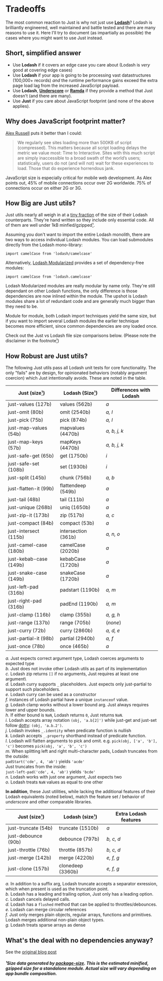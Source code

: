 # Tradeoffs

The most common reaction to Just is why not just use [__Lodash__](https://lodash.com/)? Lodash is brilliantly engineered, well maintained and battle tested and there are many reasons to use it. Here I'll try to document (as impartially as possible) the cases where you might want to use Just instead.

## Short, simplified answer
* Use __Lodash__ if it covers an edge case you care about (Lodash is _very_ good at covering edge cases)
* Use __Lodash__ if your app is going to be processing vast datastructures (100,000+ records) *and* the runtime performance gains exceed the extra page load lag from the increased JavaScript payload. 
* Use __Lodash__, [__Underscore__](http://underscorejs.org/) or [__Ramda__](http://ramdajs.com/) if they provide a method that Just doesn't (and there are many).
* Use __Just__ if you care about JavaScript footprint (and none of the above applies).

## Why does JavaScript footprint matter?

[Alex Russell](https://infrequently.org/2017/10/can-you-afford-it-real-world-web-performance-budgets/) puts it better than I could:

> We regularly see sites loading more than 500KB of script (compressed). This matters because all script loading delays the metric we value most: Time to Interactive. Sites with this much script are simply inaccessible to a broad swath of the world’s users; statistically, users do not (and will not) wait for these experiences to load. Those that do experience horrendous jank.

JavaScript size is especially critical for mobile web development. As Alex points out, 45% of mobile connections occur over 2G worldwide. 75% of connections occur on either 2G or 3G.

## How Big are Just utils?

Just utils nearly all weigh in at a [tiny fraction](#how-robust-are-just-utils) of the size of their Lodash counterparts. They're hand written so they include only essential code. All of them are well under 1kB minfied/gzipped[¹](#¹Data). 

Assuming you don't want to import the entire Lodash monolith, there are two ways to access individual Lodash modules. You can load submodules directly from the Lodash mono-library:  

`import camelCase from 'lodash/camelcase'`  

Alternatively, [Lodash Modularized](https://www.npmjs.com/browse/keyword/lodash-modularized) provides a set of dependency-free modules: 

`import camelCase from 'lodash.camelcase'`

Lodash Modularized modules are really modular by name only. They're still dependant on other Lodash functions, the only difference is those dependencies are now inlined within the module. The upshot is Lodash modules share a lot of redundant code and are generally much bigger than they need to be. 

Module for module, both Lodash import techniques yield the same size, but if you want to import several Lodash modules the earlier technique becomes more efficient, since common dependencies are ony loaded once.

Check out the Just vs Lodash file size comparisons below. (Please note the disclaimer in the footnote[¹](#¹Data)) 

## How Robust are Just utils?

The following Just utils pass all Lodash unit tests for core functionality. The only "fails" are by design, for opinionated behaviors (notably argument coercion) which Just intentionally avoids. These are noted in the table.

| Just  (size[¹](#¹Data))   |  Lodash  (Size[¹](#¹Data)) | Differences with Lodash |
| ---------------| -----------------|-------------------------------|
| just-values (127b) | values (562b)     | _a_  | 
| just-omit (80b) | omit (2540b)  |  _a, l_  |
| just-pick (75b) | pick (874b)  |  _a, l_  |
| just-map-values (54b) | mapvalues (4470b)      |  _a, b, j, k_  |
| just-map-keys (57b) | mapKeys  (4470b)  |  _a, b, j, k_  |
| just-safe-get (65b) | get (1750b)     |  _i_  |
| just-safe-set (108b) | set (1930b)     |  _i_ |
| just-split (145b) | chunk (756b)  | _a, b_  |
| just-flatten-it (99b) |flattendeep  (549b) | _a_   |
| just-tail (48b) | tail (111b)  |  _a_  |
| just-unique (268b) | uniq (1650b) | _a_ |
| just-zip-it (173b) | zip (517b) |  _a, c_  |
| just-compact (84b)  | compact (53b) | _a_   |
| just-intersect (115b) | intersection (361b)  | _a, n, o_ |
| just-camel-case (180b) | camelCase (2020b)      | _a_  |
| just-kebab-case (149b) | kebabCase (1720b)  | _a_   |
| just-snake-case (149b) | snakeCase (1720b)  | _a_   |
| just-left-pad (316b) | padstart (1190b)  |  _a, m_  |
| just-right-pad (316b) | padEnd  (1190b)  |  _a, m_  |
| just-clamp (116b) | clamp (355b)     |  _a, g, h_  |
| just-range (137b)  | range (705b) | (_none_)  |
| just-curry (72b) | curry (2860b)  |  _a, d, e_  |
| just-partial-it (98b) | partial (2940b) | _a, f_  |
| just-once (78b) | once (465b) |  _a_  |

_a._ Just expects correct argument type, Lodash coerces arguments to expected type\
_b._ Just does not invoke other Lodash utils as part of its implementation\
_c._ Lodash zip returns `[]` if no arguments, Just requires at least one argument\   
_d._ Lodash curry supports `_` placeholders. Just expects only just-partial to support such placeholders.\
_e._ Lodash curry can be used as a constructor\
_f._ instances of Lodash partial have a unique `instanceof` value.\
_g._ Lodash clamp works without a lower bound arg. Just always requires lower and upper bounds.\
_h._ If either bound is `NaN`, Lodash returns `0`, Just returns `NaN`.\
_i._ Lodash accepts array notation `(obj, 'a.b[2]')` while just-get and just-set follow [dotty](https://github.com/deoxxa/dotty): `(obj, 'a.b.2')`.\
_j._ Lodash invokes `_.identity` when predicate function is nullish\
_k._ Lodash accepts `_.property` shorthand instead of predicate function.\
_l._ Lodash will flatten arguments to pick and omit. e.g. `pick(obj, ['a', 'b'], 'c')` becomes `pick(obj, 'a', 'b', 'c')`\
_m._ When splitting left and right multi-character pads, Lodash truncates from the outside:\
`padStart('cde', 4, 'ab')` yields `'acde'`\
Just truncates from the inside:\
`just-left-pad('cde', 4, 'ab')` yields `'bcde'`\
_n._ Lodash works with just one argument, Just expects two\
_o._ Lodash treats `NaN` values as equal to one other 
      
__In addition__, these Just utilities, while lacking the additional features of their Lodash equivalents (noted below), match the feature set / behavior of _underscore_ and other comparable libraries.

| Just  (size[¹](#¹Data))   |  Lodash  (size[¹](#¹Data)) | Extra Lodash features |
| ---------------| -----------------|-------------------------------|
| just-truncate (54b) | truncate (1510b)  | _a_|
| just-debounce (90b) | debounce (797b) | _b, c, d_ |
| just-throttle (76b) | throttle (857b)      | _b, c, d_  |
| just-merge (142b) | merge (4220b)  |  _e, f, g_ |
| just-clone (157b) | clonedeep (3360b) | _e, f, g_   |

_a._ In addition to a suffix arg, Lodash truncate accepts a separator exression, which when present is used as the truncation point.   
_b._ Lodash has a leading and trailing option, Just only has a leading option.\
_c._ Lodash cancels delayed calls.\
_d._ Lodash has a `flushed` method that can be applied to throttles/debounces.   
_e._ Lodash can merge circular references\
_f._ Just only merges plain objects, regular arrays, functions and primitives. Lodash merges additional non-plain object types. \
_g._ Lodash treats sparse arrays as dense

## What's the deal with no dependencies anyway?

See the [original blog post](https://medium.com/@angustweets/just-a12d54221f65)

##### ¹Size data generated by [package-size](https://github.com/egoist/package-size). This is the estimated minified, gzipped size for a standalone module. Actual size will vary depending on app bundle composition.

